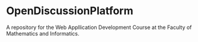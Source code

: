 # OpenDiscussionPlatform
A repository for the Web Appllication Development Course at the Faculty of Mathematics and Informatics.
